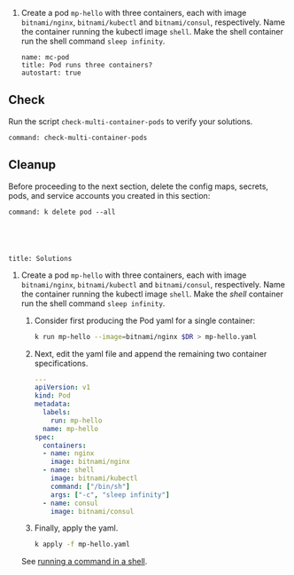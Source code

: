 
1. Create a pod `mp-hello` with three containers, each with image `bitnami/nginx`, `bitnami/kubectl` and `bitnami/consul`, respectively. Name the container running the kubectl image `shell`.  Make the shell container run the shell command `sleep infinity`.

    ```examiner:execute-test
    name: mc-pod
    title: Pod runs three containers?
    autostart: true
    ```

## Check

Run the script `check-multi-container-pods` to verify your solutions.

```terminal:execute
command: check-multi-container-pods
```

## Cleanup

Before proceeding to the next section, delete the config maps, secrets, pods, and service accounts you created in this section:

```terminal:execute
command: k delete pod --all
```

<div style="margin-top: 5em;"></div>

```section:begin
title: Solutions
```

1. Create a pod `mp-hello` with three containers, each with image `bitnami/nginx`, `bitnami/kubectl` and `bitnami/consul`, respectively. Name the container running the kubectl image `shell`.  Make the _shell_ container run the shell command `sleep infinity`.

    1. Consider first producing the Pod yaml for a single container:

        ```bash
        k run mp-hello --image=bitnami/nginx $DR > mp-hello.yaml
        ```

    1. Next, edit the yaml file and append the remaining two container specifications.

        ```yaml
        ---
        apiVersion: v1
        kind: Pod
        metadata:
          labels:
            run: mp-hello
          name: mp-hello
        spec:
          containers:
          - name: nginx
            image: bitnami/nginx
          - name: shell
            image: bitnami/kubectl
            command: ["/bin/sh"]
            args: ["-c", "sleep infinity"]
          - name: consul
            image: bitnami/consul
        ```

    1. Finally, apply the yaml.

        ```bash
        k apply -f mp-hello.yaml
        ```

    See [running a command in a shell](https://kubernetes.io/docs/tasks/inject-data-application/define-command-argument-container/#run-a-command-in-a-shell).

```section:end
```
